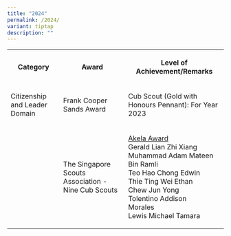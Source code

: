 ```yaml
---
title: "2024"
permalink: /2024/
variant: tiptap
description: ""
---
```

<p></p>
<table style="minWidth: 75px">
<colgroup>
<col>
<col>
<col>
</colgroup>
<tbody>
<tr>
<th rowspan="1" colspan="1">
<p>Category</p>
</th>
<th rowspan="1" colspan="1">
<p>Award</p>
</th>
<th rowspan="1" colspan="1">
<p>Level of Achievement/Remarks</p>
</th>
</tr>
<tr>
<td rowspan="1" colspan="1">
<p>Citizenship and Leader Domain</p>
</td>
<td rowspan="1" colspan="1">
<p>Frank Cooper Sands Award</p>
</td>
<td rowspan="1" colspan="1">
<p>Cub Scout (Gold with Honours Pennant): For Year 2023</p>
</td>
</tr>
<tr>
<td rowspan="1" colspan="1">
<p></p>
</td>
<td rowspan="1" colspan="1">
<p>The Singapore Scouts Association - Nine Cub Scouts</p>
</td>
<td rowspan="1" colspan="1">
<p><u>Akela Award</u> 
<br>Gerald Lian Zhi Xiang
<br>Muhammad Adam Mateen Bin Ramli
<br>Teo Hao Chong Edwin
<br>Thie Ting Wei Ethan
<br>Chew Jun Yong
<br>Tolentino Addison Morales&nbsp;&nbsp;&nbsp;&nbsp;&nbsp;&nbsp;&nbsp;&nbsp;&nbsp;
<br>Lewis Michael Tamara</p>
</td>
</tr>
</tbody>
</table>
<p></p>